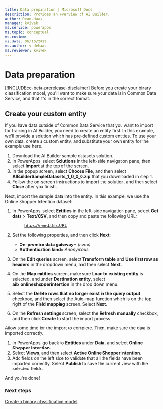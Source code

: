 ```yaml
---
title: Data preparation | Microsoft Docs
description: Provides an overview of AI Builder.
author: Dean-Haas
manager: kvivek
ms.service: powerapps
ms.topic: conceptual
ms.custom: 
ms.date: 06/10/2019
ms.author: v-dehaas
ms.reviewer: kvivek
---
```


# Data preparation

[!INCLUDE[cc-beta-prerelease-disclaimer](./includes/cc-beta-prerelease-disclaimer.md)]
Before you create your binary classification model, you'll want to make sure your data is in Common Data Service, and that it's in the correct format. 

## Create your custom entity
If you have data outside of Common Data Service that you want to import for training in AI Builder, you need to create an entity first. In this example, we’ll provide a solution which has pre-defined custom entities. To use your own data,  [create](/powerapps/maker/common-data-service/data-platform-create-entity) a custom entity, and substitute your own entity for the example use here.

1. Download the AI Builder sample datasets solution.
1. In PowerApps, select **Solutions** in the left-side navigation pane, then select **Import** at the top of the screen.
1. In the popup screen, select **Choose File**, and then select **AIBuilderSampleDatasets_1_0_0_0.zip** that you downloaded in step 1.
1. Follow the on-screen instructions to import the solution, and then select **Close** after you finish.

Next, import the sample data into the entity. In this example, we use the Online Shopper Intention dataset:

1. In PowerApps, select **Entities** in the left-side navigation pane, select **Get data** > **Text/CSV**, and then copy and paste the following URL:
    >https://need.this.URL

1. Set the following properties, and then click **Next**:
    -  **On-premise data gateway**= *(none)*
    - **Authentication kind**= *Anonymous*
 
3. On the **Edit queries** screen, select **Transform table** and **Use first row as headers** in the dropdown menu, and then select **Next**.
10.	On the **Map entities** screen, make sure **Load to existing entity** is selected, and under **Destination entity**, select **aib_onlineshopperintention** in the drop down menu.
11.	Select the **Delete rows that no longer exist in the query output** checkbox, and then select the Auto-map function which is on the top right of the **Field mapping** screen.  Select **Next**.
12.	On the **Refresh settings** screen, select the **Refresh manually** checkbox, and then click **Create** to start the import process.

Allow some time for the import to complete. Then, make sure the data is imported correctly.
1. In PowerApps, go back to **Entities** under **Data**, and select **Online Shopper Intention**.
1. Select **Views**, and then select **Active Online Shopper Intention**.
14.	Add fields on the left side to validate that all the fields have been imported correctly. 
Select **Publish** to save the current view with the selected fields.

And you're done!


 

### Next steps
[Create a binary classification model](create-binary-classification-model.md) 
